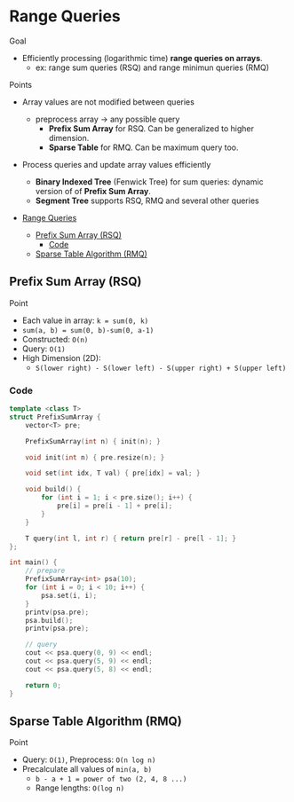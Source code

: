 # Range Queries

Goal
- Efficiently processing (logarithmic time) **range queries on arrays**.
  - ex: range sum queries (RSQ) and range minimun queries (RMQ)

Points
- Array values are not modified between queries
  - preprocess array -> any possible query
    - **Prefix Sum Array** for RSQ. Can be generalized to higher dimension.
    - **Sparse Table** for RMQ. Can be maximum query too.
- Process queries and update array values efficiently
  - **Binary Indexed Tree** (Fenwick Tree) for sum queries: dynamic version of of **Prefix Sum Array**.
  - **Segment Tree** supports RSQ, RMQ and several other queries

- [Range Queries](#range-queries)
  - [Prefix Sum Array (RSQ)](#prefix-sum-array-rsq)
    - [Code](#code)
  - [Sparse Table Algorithm (RMQ)](#sparse-table-algorithm-rmq)

## Prefix Sum Array (RSQ)

Point
- Each value in array: `k = sum(0, k)`
- `sum(a, b) = sum(0, b)-sum(0, a-1)`
- Constructed: `O(n)`
- Query: `O(1)`
- High Dimension (2D):
  - `S(lower right) - S(lower left) - S(upper right) + S(upper left)`

### Code
```cpp
template <class T>
struct PrefixSumArray {
    vector<T> pre;

    PrefixSumArray(int n) { init(n); }

    void init(int n) { pre.resize(n); }

    void set(int idx, T val) { pre[idx] = val; }

    void build() {
        for (int i = 1; i < pre.size(); i++) {
            pre[i] = pre[i - 1] + pre[i];
        }
    }

    T query(int l, int r) { return pre[r] - pre[l - 1]; }
};

int main() {
    // prepare
    PrefixSumArray<int> psa(10);
    for (int i = 0; i < 10; i++) {
        psa.set(i, i);
    }
    printv(psa.pre);
    psa.build();
    printv(psa.pre);

    // query
    cout << psa.query(0, 9) << endl;
    cout << psa.query(5, 9) << endl;
    cout << psa.query(5, 8) << endl;

    return 0;
}
```

## Sparse Table Algorithm (RMQ)

Point
- Query: `O(1)`, Preprocess: `O(n log n)`
- Precalculate all values of `min(a, b)`
  - `b - a + 1 = power of two (2, 4, 8 ...)`
  - Range lengths: `O(log n)`

